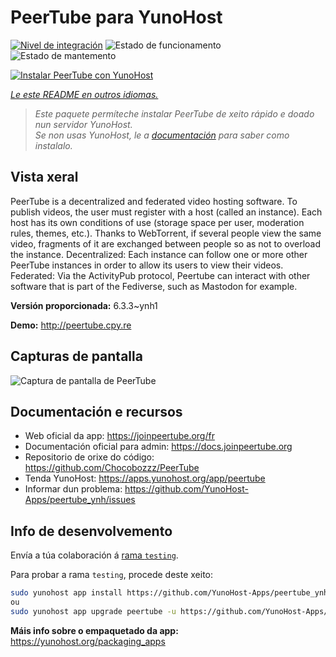 <!--
NOTA: Este README foi creado automáticamente por <https://github.com/YunoHost/apps/tree/master/tools/readme_generator>
NON debe editarse manualmente.
-->

# PeerTube para YunoHost

[![Nivel de integración](https://dash.yunohost.org/integration/peertube.svg)](https://ci-apps.yunohost.org/ci/apps/peertube/) ![Estado de funcionamento](https://ci-apps.yunohost.org/ci/badges/peertube.status.svg) ![Estado de mantemento](https://ci-apps.yunohost.org/ci/badges/peertube.maintain.svg)

[![Instalar PeerTube con YunoHost](https://install-app.yunohost.org/install-with-yunohost.svg)](https://install-app.yunohost.org/?app=peertube)

*[Le este README en outros idiomas.](./ALL_README.md)*

> *Este paquete permíteche instalar PeerTube de xeito rápido e doado nun servidor YunoHost.*  
> *Se non usas YunoHost, le a [documentación](https://yunohost.org/install) para saber como instalalo.*

## Vista xeral

PeerTube is a decentralized and federated video hosting software. To publish videos, the user must register with a host (called an instance). Each host has its own conditions of use (storage space per user, moderation rules, themes, etc.). Thanks to WebTorrent, if several people view the same video, fragments of it are exchanged between people so as not to overload the instance. Decentralized: Each instance can follow one or more other PeerTube instances in order to allow its users to view their videos. Federated: Via the ActivityPub protocol, Peertube can interact with other software that is part of the Fediverse, such as Mastodon for example.


**Versión proporcionada:** 6.3.3~ynh1

**Demo:** <http://peertube.cpy.re>

## Capturas de pantalla

![Captura de pantalla de PeerTube](./doc/screenshots/screenshot1.jpg)

## Documentación e recursos

- Web oficial da app: <https://joinpeertube.org/fr>
- Documentación oficial para admin: <https://docs.joinpeertube.org>
- Repositorio de orixe do código: <https://github.com/Chocobozzz/PeerTube>
- Tenda YunoHost: <https://apps.yunohost.org/app/peertube>
- Informar dun problema: <https://github.com/YunoHost-Apps/peertube_ynh/issues>

## Info de desenvolvemento

Envía a túa colaboración á [rama `testing`](https://github.com/YunoHost-Apps/peertube_ynh/tree/testing).

Para probar a rama `testing`, procede deste xeito:

```bash
sudo yunohost app install https://github.com/YunoHost-Apps/peertube_ynh/tree/testing --debug
ou
sudo yunohost app upgrade peertube -u https://github.com/YunoHost-Apps/peertube_ynh/tree/testing --debug
```

**Máis info sobre o empaquetado da app:** <https://yunohost.org/packaging_apps>
